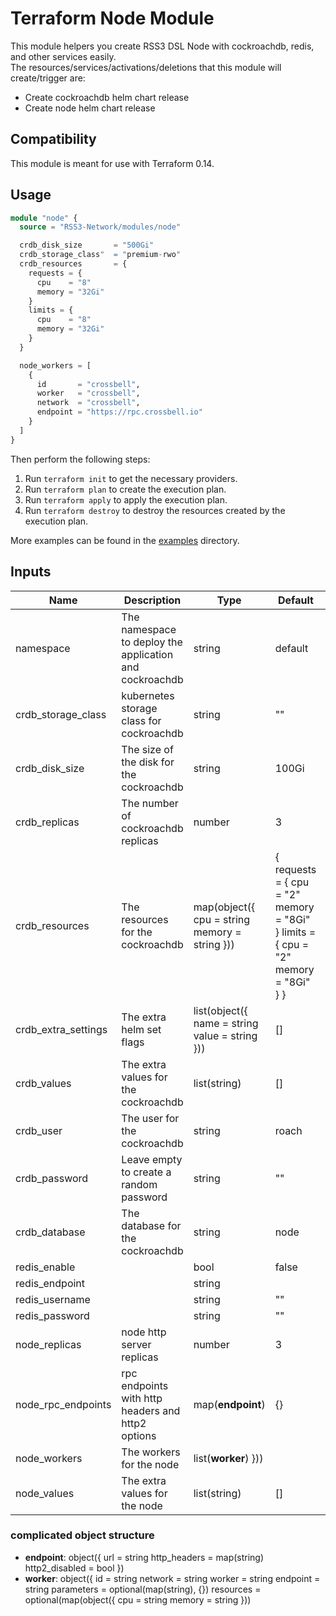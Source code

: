 # Terraform Node Module

This module helpers you create RSS3 DSL Node with cockroachdb, redis, and other services easily.  
The resources/services/activations/deletions that this module will create/trigger are:

- Create cockroachdb helm chart release
- Create node helm chart release

## Compatibility

This module is meant for use with Terraform 0.14.

## Usage

```terraform
module "node" {
  source = "RSS3-Network/modules/node"

  crdb_disk_size       = "500Gi"
  crdb_storage_class"  = "premium-rwo"
  crdb_resources       = {
    requests = {
      cpu    = "8"
      memory = "32Gi"
    }
    limits = {
      cpu    = "8"
      memory = "32Gi"
    }
  }

  node_workers = [
    {
      id       = "crossbell",
      worker   = "crossbell",
      network  = "crossbell",
      endpoint = "https://rpc.crossbell.io"
    }
  ]
}
```

Then perform the following steps:

1. Run `terraform init` to get the necessary providers.
2. Run `terraform plan` to create the execution plan.
3. Run `terraform apply` to apply the execution plan.
4. Run `terraform destroy` to destroy the resources created by the execution plan.

More examples can be found in the [examples](./examples) directory.

## Inputs

| Name                | Description                                             | Type                                           | Default                                                                           | Required |
| ------------------- | ------------------------------------------------------- | ---------------------------------------------- | --------------------------------------------------------------------------------- | :------: |
| namespace           | The namespace to deploy the application and cockroachdb | string                                         | default                                                                           |    no    |
| crdb_storage_class  | kubernetes storage class for cockroachdb                | string                                         | ""                                                                                |    no    |
| crdb_disk_size      | The size of the disk for the cockroachdb                | string                                         | 100Gi                                                                             |    no    |
| crdb_replicas       | The number of cockroachdb replicas                      | number                                         | 3                                                                                 |    no    |
| crdb_resources      | The resources for the cockroachdb                       | map(object({ cpu = string memory = string }))  | { requests = { cpu = "2" memory = "8Gi" } limits = { cpu = "2" memory = "8Gi" } } |    no    |
| crdb_extra_settings | The extra helm set flags                                | list(object({ name = string value = string })) | []                                                                                |    no    |
| crdb_values         | The extra values for the cockroachdb                    | list(string)                                   | []                                                                                |    no    |
| crdb_user           | The user for the cockroachdb                            | string                                         | roach                                                                             |    no    |
| crdb_password       | Leave empty to create a random password                 | string                                         | ""                                                                                |    no    |
| crdb_database       | The database for the cockroachdb                        | string                                         | node                                                                              |    no    |
| redis_enable        |                                                         | bool                                           | false                                                                             |    no    |
| redis_endpoint      |                                                         | string                                         |
| redis_username      |                                                         | string                                         | ""                                                                                |    no    |
| redis_password      |                                                         | string                                         | ""                                                                                |    no    |
| node_replicas       | node http server replicas                               | number                                         | 3                                                                                 |    no    |
| node_rpc_endpoints  | rpc endpoints with http headers and http2 options       | map(**endpoint**)                              | {}                                                                                |    no    |
| node_workers        | The workers for the node                                | list(**worker**) }))                           |                                                                                   |   yes    |
| node_values         | The extra values for the node                           | list(string)                                   | []                                                                                |    no    |

### complicated object structure

- **endpoint**: object({ url = string http_headers = map(string) http2_disabled = bool })
- **worker**: object({ id = string network = string worker = string endpoint = string parameters = optional(map(string), {}) resources = optional(map(object({ cpu = string memory = string }))
